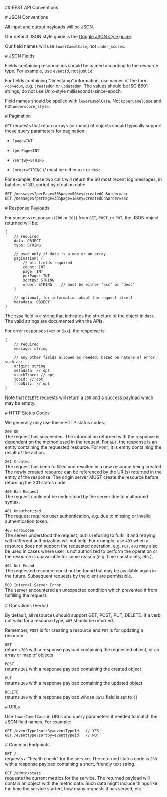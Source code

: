 \#\# REST API Conventions

\# JSON Conventions

All input and output payloads will be JSON.

Our default JSON style guide is the [Google JSON style
guide](https://google.github.io/styleguide/jsoncstyleguide.xml).

Our field names will use `lowerCamelCase`, not `under_scores`.

\# JSON Fields

Fields containing resource ids should be named according to the resource
type. For example, use `eventId`, not just `id`.

For fields containing "timestamp" information, use names of the form
`<op>edOn`, e.g. `createdOn` or `updatedOn`. The values should be ISO
8601 strings; do not use Unix-style milliseconds-since-epoch.

Field names should be spelled with `lowerCamelCase`. Not
`UpperCamelCase` and not `underscore_style`.

\# Pagination

`GET` requests that return arrays (or maps) of objects should typically
support these query parameters for pagination:

-   `?page=INT`

-   `?perPage=INT`

-   `?sortBy=STRING`

-   `?order=STRING` // must be either `asc` or `desc`

For example, these two calls will return the 60 most recent log
messages, in batches of 30, sorted by creation date:

    GET /messages?perPage=30&page=0&key=createdOn&order=asc
    GET /messages?perPage=30&page=1&key=createdOn&order=asc

\# Response Payloads

For success responses (`200` or `201`) from `GET`, `POST`, or `PUT`, the
JSON object returned will be:

    {
        // required
        data: OBJECT
        type: STRING

        // used only if data is a map or an array
        pagination: {
            // all fields required
            count: INT
            page: INT
            perPage: INT
            sortBy: STRING
            order: STRING    // must be either "asc" or "desc"
        }

        // optional, for information about the request itself
        metadata: OBJECT
    }

The `type` field is a string that indicates the structure of the object
in `data`. The valid strings are documented with the APIs.

For error responses (`4xx` or `5xx`), the response is:

    {
        // required
        message: string

        // any other fields allowed as needed, based on nature of error, such as:
        origin: string
        metadata: // opt
        stackTrace: // opt
        jobId: // opt
        frobNitz: // opt
    }

Note that `DELETE` requests will return a `200` and a success payload
which may be empty.

\# HTTP Status Codes

We generally only use these HTTP status codes.

`200 OK`  
The request has succeeded. The information returned with the response is
dependent on the method used in the request. For `GET`, the response is
an entity containing the requested resource. For `POST`, it is entity
containing the result of the action.

`201 Created`  
The request has been fulfilled and resulted in a new resource being
created. The newly created resource can be referenced by the URI(s)
returned in the entity of the response. The origin server MUST create
the resource before returning the 201 status code.

`400 Bad Request`  
The request could not be understood by the server due to malformed
syntax.

`401 Unauthorized`  
The request requires user authentication, e.g. due to missing or invalid
authentication token.

`403 Forbidden`  
The server understood the request, but is refusing to fulfill it and
retrying with different authorization will not help. For example, use
`403` when a resource does not support the requested operation, e.g.
`PUT`. `403` may also be used in cases where user is not authorized to
perform the operation or the resource is unavailable for some reason
(e.g. time constraints, etc.).

`404 Not Found`  
The requested resource could not be found but may be available again in
the future. Subsequent requests by the client are permissible.

`500 Internal Server Error`  
The server encountered an unexpected condition which prevented it from
fulfilling the request.

\# Operations (Verbs)

By default, all resources should support GET, POST, PUT, DELETE. If a
verb not valid for a resource type, `403` should be returned.

Remember, `POST` is for creating a resource and `PUT` is for updating a
resource.

`GET`  
returns `200` with a response payload containing the requested object,
or an array or map of objects

`POST`  
returns `201` with a response payload containing the created object

`PUT`  
returns `200` with a response payload containing the updated object

`DELETE`  
returns `200` with a response payload whose `data` field is set to `{}`

\# URLs

Use `lowerCamelCase` in URLs and query parameters if needed to match the
JSON field names. For example:

    GET /eventType?sortBy=eventTypeId   // YES!
    GET /eventtype?sortby=eventtypeid   // NO!

\# Common Endpoints

`GET /`  
requests a "health check" for the service. The returned status code is
`200` with a response payload containing a short, friendly text string.

`GET /admin/stats`  
requests the current metrics for the service. The returned payload will
contain an object with the metric data. Such data might include things
like the time the service started, how many requests it has served, etc.
